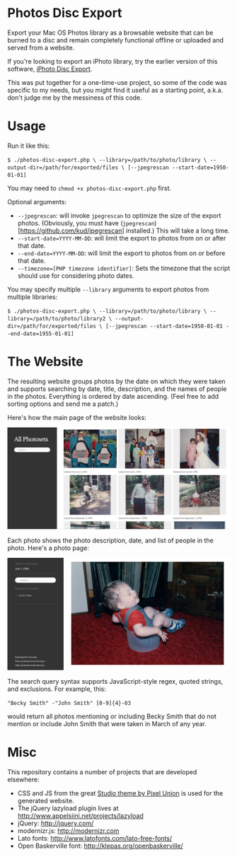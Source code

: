 Photos Disc Export
==================

Export your Mac OS Photos library as a browsable website that can be burned to a disc and remain completely functional offline or uploaded and served from a website.

If you're looking to export an iPhoto library, try the earlier version of this software, [iPhoto Disc Export](https://github.com/cfinke/iPhoto-Disc-Export/).

This was put together for a one-time-use project, so some of the code was specific to my needs, but you might find it useful as a starting point, a.k.a. don't judge me by the messiness of this code.

Usage
=====

Run it like this:

`$ ./photos-disc-export.php \
	--library=/path/to/photo/library \
	--output-dir=/path/for/exported/files \
	[--jpegrescan --start-date=1950-01-01]`

You may need to `chmod +x photos-disc-export.php` first.

Optional arguments:

* `--jpegrescan`: will invoke `jpegrescan` to optimize the size of the export photos. (Obviously, you must have (`jpegrescan`)[https://github.com/kud/jpegrescan] installed.) This will take a long time.
* `--start-date=YYYY-MM-DD`: will limit the export to photos from on or after that date.
* `--end-date=YYYY-MM-DD`: will limit the export to photos from on or before that date.
* `--timezone=[PHP timezone identifier]`: Sets the timezone that the script should use for considering photo dates.

You may specify multiple `--library` arguments to export photos from multiple libraries:

`$ ./photos-disc-export.php \
	--library=/path/to/photo/library \
	--library=/path/to/photo/library2 \
	--output-dir=/path/for/exported/files \
	[--jpegrescan --start-date=1950-01-01 --end-date=1955-01-01]`

The Website
===========
The resulting website groups photos by the date on which they were taken and supports searching by date, title, description, and the names of people in the photos. Everything is ordered by date ascending. (Feel free to add sorting options and send me a patch.)

Here's how the main page of the website looks:

![All images laid out in a grid](screenshots/all.png)

Each photo shows the photo description, date, and list of people in the photo. Here's a photo page:

![Photo page with metadata](screenshots/photo.png)

The search query syntax supports JavaScript-style regex, quoted strings, and exclusions. For example, this:

`"Becky Smith" -"John Smith" [0-9]{4}-03`

would return all photos mentioning or including Becky Smith that do not mention or include John Smith that were taken in March of any year.

Misc
====

This repository contains a number of projects that are developed elsewhere:

* CSS and JS from the great [Studio theme by Pixel Union](http://studio-theme.pixelunion.net/) is used for the generated website.
* The jQuery lazyload plugin lives at http://www.appelsiini.net/projects/lazyload
* jQuery: http://jquery.com/
* modernizr.js: http://modernizr.com
* Lato fonts: http://www.latofonts.com/lato-free-fonts/
* Open Baskerville font: http://klepas.org/openbaskerville/
